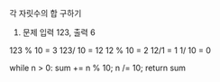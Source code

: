 각 자릿수의 합 구하기
1. 문제
입력 123, 출력 6

123 % 10 = 3
123/ 10 = 12
12 % 10 = 2
12/1 = 1
1/ 10 = 0

while n > 0:
    sum += n % 10;
    n /= 10;
    return sum

